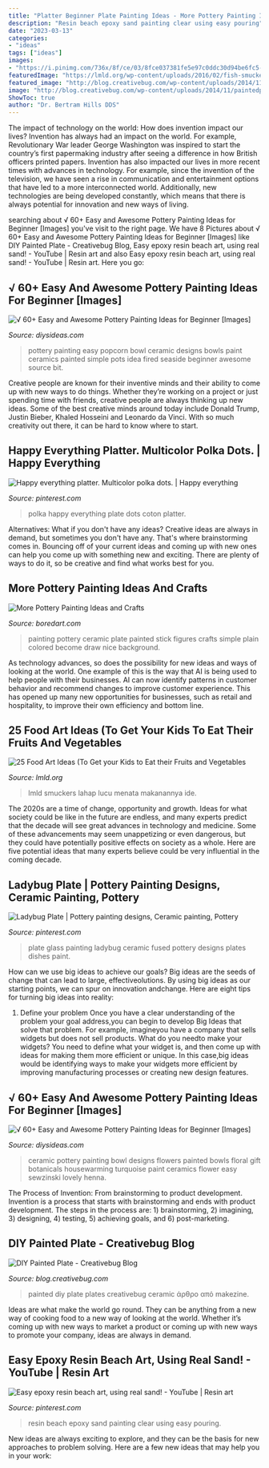 ```yaml
---
title: "Platter Beginner Plate Painting Ideas - More Pottery Painting Ideas And Crafts"
description: "Resin beach epoxy sand painting clear using easy pouring"
date: "2023-03-13"
categories:
- "ideas"
tags: ["ideas"]
images:
- "https://i.pinimg.com/736x/8f/ce/03/8fce037381fe5e97c0ddc30d94be6fc5--coton-polka-dots.jpg"
featuredImage: "https://lmld.org/wp-content/uploads/2016/02/fish-smuckers-art-2.jpg"
featured_image: "http://blog.creativebug.com/wp-content/uploads/2014/11/paintedplatetop.jpg"
image: "http://blog.creativebug.com/wp-content/uploads/2014/11/paintedplatetop.jpg"
ShowToc: true
author: "Dr. Bertram Hills DDS"
---
```



The impact of technology on the world: How does invention impact our lives?
Invention has always had an impact on the world. For example, Revolutionary War leader George Washington was inspired to start the country’s first papermaking industry after seeing a difference in how British officers printed papers. Invention has also impacted our lives in more recent times with advances in technology. For example, since the invention of the television, we have seen a rise in communication and entertainment options that have led to a more interconnected world. Additionally, new technologies are being developed constantly, which means that there is always potential for innovation and new ways of living.

	

		
searching about √ 60+ Easy and Awesome Pottery Painting Ideas for Beginner [Images] you've visit to the right page. We have 8 Pictures about √ 60+ Easy and Awesome Pottery Painting Ideas for Beginner [Images] like DIY Painted Plate - Creativebug Blog, Easy epoxy resin beach art, using real sand! - YouTube | Resin art and also Easy epoxy resin beach art, using real sand! - YouTube | Resin art. Here you go:
		
    
## √ 60+ Easy And Awesome Pottery Painting Ideas For Beginner [Images]

<img loading=lazy src="https://thedestinyformula.com/wp-content/uploads/2019/01/03ea5594c262a159731003c1fdc4090f.jpg" onerror="this.onerror=null;this.src='https://tse2.mm.bing.net/th?id=OIP.1P_RylJTiBgMGGQ3Mfnn5wHaHZ&amp;pid=15.1';" alt="√ 60+ Easy and Awesome Pottery Painting Ideas for Beginner [Images]">

_Source: diysideas.com_

>pottery painting easy popcorn bowl ceramic designs bowls paint ceramics painted simple pots idea fired seaside beginner awesome source bit. 

	

Creative people are known for their inventive minds and their ability to come up with new ways to do things. Whether they’re working on a project or just spending time with friends, creative people are always thinking up new ideas. Some of the best creative minds around today include Donald Trump, Justin Bieber, Khaled Hosseini and Leonardo da Vinci. With so much creativity out there, it can be hard to know where to start.

    
## Happy Everything Platter. Multicolor Polka Dots. | Happy Everything

<img loading=lazy src="https://i.pinimg.com/736x/8f/ce/03/8fce037381fe5e97c0ddc30d94be6fc5--coton-polka-dots.jpg" onerror="this.onerror=null;this.src='https://tse3.mm.bing.net/th?id=OIP.WCREIMQSLtsUJX0cS68nbwHaJ3&amp;pid=15.1';" alt="Happy everything platter. Multicolor polka dots. | Happy everything">

_Source: pinterest.com_

>polka happy everything plate dots coton platter. 

	

Alternatives: What if you don't have any ideas?
Creative ideas are always in demand, but sometimes you don't have any. That's where brainstorming comes in. Bouncing off of your current ideas and coming up with new ones can help you come up with something new and exciting. There are plenty of ways to do it, so be creative and find what works best for you.

    
## More Pottery Painting Ideas And Crafts

<img loading=lazy src="http://www.boredart.com/wp-content/uploads/2017/02/More-Pottery-Painting-Ideas-and-Crafts0341-1.jpg" onerror="this.onerror=null;this.src='https://tse3.mm.bing.net/th?id=OIP.3JR4TNYd6pHGgYw7htc_4wHaJ4&amp;pid=15.1';" alt="More Pottery Painting Ideas and Crafts">

_Source: boredart.com_

>painting pottery ceramic plate painted stick figures crafts simple plain colored become draw nice background. 

	

As technology advances, so does the possibility for new ideas and ways of looking at the world. One example of this is the way that AI is being used to help people with their businesses. AI can now identify patterns in customer behavior and recommend changes to improve customer experience. This has opened up many new opportunities for businesses, such as retail and hospitality, to improve their own efficiency and bottom line.

    
## 25 Food Art Ideas (To Get Your Kids To Eat Their Fruits And Vegetables

<img loading=lazy src="https://lmld.org/wp-content/uploads/2016/02/fish-smuckers-art-2.jpg" onerror="this.onerror=null;this.src='https://tse3.mm.bing.net/th?id=OIP.300t_mQjXLTui8dM8E7NkAHaKL&amp;pid=15.1';" alt="25 Food Art Ideas (To Get your Kids to Eat their Fruits and Vegetables">

_Source: lmld.org_

>lmld smuckers lahap lucu menata makanannya ide. 

	

The 2020s are a time of change, opportunity and growth. Ideas for what society could be like in the future are endless, and many experts predict that the decade will see great advances in technology and medicine. Some of these advancements may seem unappetizing or even dangerous, but they could have potentially positive effects on society as a whole. Here are five potential ideas that many experts believe could be very influential in the coming decade.

    
## Ladybug Plate | Pottery Painting Designs, Ceramic Painting, Pottery

<img loading=lazy src="https://i.pinimg.com/originals/bc/53/c4/bc53c4bb96e733613aac55f4f7c33e22.jpg" onerror="this.onerror=null;this.src='https://tse3.mm.bing.net/th?id=OIP.Im7D7YANJsMTrRk719nsRQHaJ6&amp;pid=15.1';" alt="Ladybug Plate | Pottery painting designs, Ceramic painting, Pottery">

_Source: pinterest.com_

>plate glass painting ladybug ceramic fused pottery designs plates dishes paint. 

	

How can we use big ideas to achieve our goals?
Big ideas are the seeds of change that can lead to large, effectiveolutions. By using big ideas as our starting points, we can spur on innovation andchange. Here are eight tips for turning big ideas into reality:
1. Define your problem
Once you have a clear understanding of the problem your goal address,you can begin to develop Big Ideas that solve that problem. For example, imagineyou have a company that sells widgets but does not sell products. What do you needto make your widgets? You need to define what your widget is, and then come up with ideas for making them more efficient or unique. In this case,big ideas would be identifying ways to make your widgets more efficient by improving manufacturing processes or creating new design features.


    
## √ 60+ Easy And Awesome Pottery Painting Ideas For Beginner [Images]

<img loading=lazy src="https://thedestinyformula.com/wp-content/uploads/2019/01/8dd6166b6539d2470847036a1c71a881.jpg" onerror="this.onerror=null;this.src='https://tse4.mm.bing.net/th?id=OIP.CukTJncW8dfnyAQVu1hsQQHaHa&amp;pid=15.1';" alt="√ 60+ Easy and Awesome Pottery Painting Ideas for Beginner [Images]">

_Source: diysideas.com_

>ceramic pottery painting bowl designs flowers painted bowls floral gift botanicals housewarming turquoise paint ceramics flower easy sewzinski lovely henna. 

	

The Process of Invention: From brainstorming to product development.
Invention is a process that starts with brainstorming and ends with product development. The steps in the process are: 1) brainstorming, 2) imagining, 3) designing, 4) testing, 5) achieving goals, and 6) post-marketing.

    
## DIY Painted Plate - Creativebug Blog

<img loading=lazy src="http://blog.creativebug.com/wp-content/uploads/2014/11/paintedplatetop.jpg" onerror="this.onerror=null;this.src='https://tse2.mm.bing.net/th?id=OIP.reX4jr3RxjcdTXgE_5Y8IgHaE7&amp;pid=15.1';" alt="DIY Painted Plate - Creativebug Blog">

_Source: blog.creativebug.com_

>painted diy plate plates creativebug ceramic άρθρο από makezine. 

	

Ideas are what make the world go round. They can be anything from a new way of cooking food to a new way of looking at the world. Whether it’s coming up with new ways to market a product or coming up with new ways to promote your company, ideas are always in demand.

    
## Easy Epoxy Resin Beach Art, Using Real Sand! - YouTube | Resin Art

<img loading=lazy src="https://i.pinimg.com/originals/33/e9/1e/33e91e1d057f2ff8a059c5909501298e.jpg" onerror="this.onerror=null;this.src='https://tse2.mm.bing.net/th?id=OIP.Z57GmRUa2QcmnxX9cJyyVAHaEK&amp;pid=15.1';" alt="Easy epoxy resin beach art, using real sand! - YouTube | Resin art">

_Source: pinterest.com_

>resin beach epoxy sand painting clear using easy pouring. 

	

New ideas are always exciting to explore, and they can be the basis for new approaches to problem solving. Here are a few new ideas that may help you in your work: 

